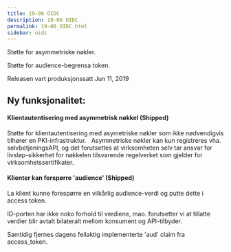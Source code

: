 ```yaml
---
title: 19-06 OIDC
description: 19-06 OIDC
permalink: 19-06_OIDC.html
sidebar: oidc
---
```



Støtte for asymmetriske nøkler.

Støtte for audience-begrensa token.



Releasen vart produksjonssatt Jun 11, 2019

## Ny funksjonalitet:


#### Klientautentisering med asymmetrisk nøkkel (Shipped)

Støtte for klientautentisering med asymetriske nøkler som ikke nødvendigvis tilhører en PKI-infrastruktur.&nbsp; &nbsp;Asymmetriske nøkler kan kun registreres vha. selvbetjeningsAPI, og det forutsettes at virksomheten selv tar ansvar for livsløp-sikkerhet for nøkkelen tilsvarende regelverket som gjelder for virksomhetssertifikater.




#### Klienter kan forspørre 'audience' (Shipped)

La klient kunne forespørre en vilkårlig audience-verdi og putte dette i access token.

ID-porten har ikke noko forhold til verdiene, mao. forutsetter vi at tillatte verdier blir avtalt bilateralt mellom konsument og API-tilbyder.

Samtidig fjernes dagens feilaktig implementerte 'aud' claim fra access\_token.

